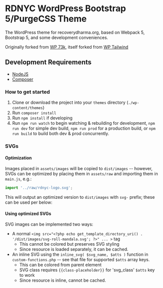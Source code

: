 # RDNYC WordPress Bootstrap 5/PurgeCSS Theme
The WordPress theme for recoverydharma.org, based on Webpack 5, Bootstrap 5, and some development conveniences.

Originally forked from [WP 73k](https://github.com/apiontek/wp-73k/), itself forked from [WP Tailwind](https://github.com/cjkoepke/wp-tailwind)

## Development Requirements
- [NodeJS](https://nodejs.org)
- [Composer](https://getcomposer.org)

### How to get started

1. Clone or download the project into your `themes` directory (`./wp-content/themes`)
2. Run `composer install`
3. Run `npm install` if developing
4. Run `npm run watch` to begin watching & rebuilding for development, `npm run dev` for simple dev build, `npm run prod` for a production build, or `npm run build` to build both dev & prod concurrently.

### SVGs

#### Optimization

Images placed in `assets/images` will be copied to `dist/images` -- however, SVGs can be optimized by placing them in `assets/raw` and importing them in `main.js`, e.g.:

```js
import '../raw/rdnyc-logo.svg';
```

This will output an optimized version to `dist/images` with `svg-` prefix; these can be used per below:

#### Using optimized SVGs

SVG images can be implemented two ways:

- A normal `<img src="<?php echo get_template_directory_uri() . '/dist/images/svg-roll-mandala.svg'; ?>" ... >` tag
  - This cannot be colored but preserves SVG styling
  - Since resource is loaded separately, it can be cached.
- An inline SVG using the `inline_svg( $svg_name, $atts )` function in `custom-functions.php` -- see that file for supported `$atts` array keys.
  - This can be colored from parent element
  - SVG class requires `{{class-placeholder}}` for 'svg_class' `$atts` key to work
  - Since resource is inline, cannot be cached.
